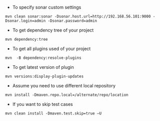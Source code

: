 - To specify sonar custom settings 

``` mvn clean sonar:sonar -Dsonar.host.url=http://192.168.56.101:9000 -Dsonar.login=admin -Dsonar.password=admin ```

- To get dependency tree of your project 

``` mvn dependency:tree ```
- To get all plugins used of your project 

```mvn  -B dependency:resolve-plugins```
- To get latest version of plugin 

```mvn versions:display-plugin-updates```
- Assume you need to use different local repository

```mvn install -Dmaven.repo.local=/alternate/repo/location```
- If you want to skip test cases 

```mvn clean install -Dmaven.test.skip=true –U```
